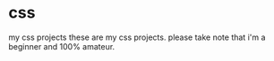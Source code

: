 # css
my css projects
these are my css projects. please take note that i'm a beginner and 100% amateur. 
